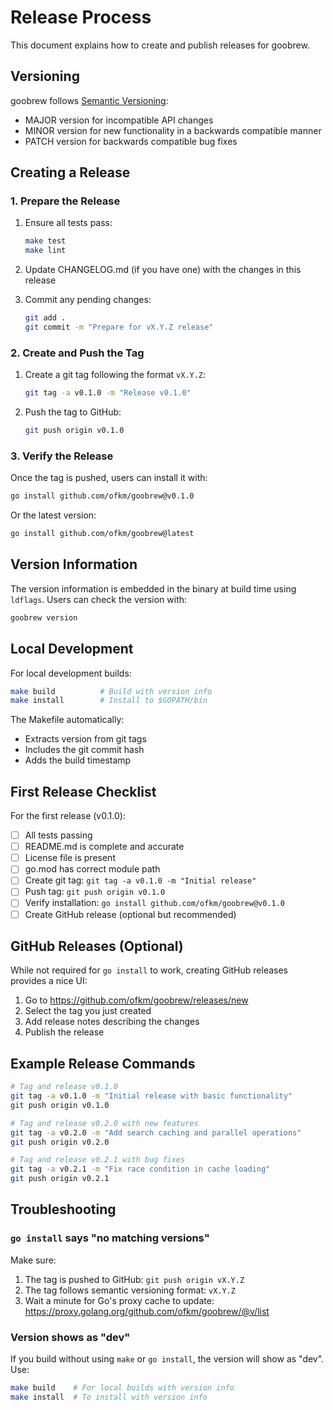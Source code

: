 # Release Process

This document explains how to create and publish releases for goobrew.

## Versioning

goobrew follows [Semantic Versioning](https://semver.org/):
- MAJOR version for incompatible API changes
- MINOR version for new functionality in a backwards compatible manner  
- PATCH version for backwards compatible bug fixes

## Creating a Release

### 1. Prepare the Release

1. Ensure all tests pass:
   ```bash
   make test
   make lint
   ```

2. Update CHANGELOG.md (if you have one) with the changes in this release

3. Commit any pending changes:
   ```bash
   git add .
   git commit -m "Prepare for vX.Y.Z release"
   ```

### 2. Create and Push the Tag

1. Create a git tag following the format `vX.Y.Z`:
   ```bash
   git tag -a v0.1.0 -m "Release v0.1.0"
   ```

2. Push the tag to GitHub:
   ```bash
   git push origin v0.1.0
   ```

### 3. Verify the Release

Once the tag is pushed, users can install it with:

```bash
go install github.com/ofkm/goobrew@v0.1.0
```

Or the latest version:

```bash
go install github.com/ofkm/goobrew@latest
```

## Version Information

The version information is embedded in the binary at build time using `ldflags`. Users can check the version with:

```bash
goobrew version
```

## Local Development

For local development builds:

```bash
make build          # Build with version info
make install        # Install to $GOPATH/bin
```

The Makefile automatically:
- Extracts version from git tags
- Includes the git commit hash
- Adds the build timestamp

## First Release Checklist

For the first release (v0.1.0):

- [ ] All tests passing
- [ ] README.md is complete and accurate
- [ ] License file is present
- [ ] go.mod has correct module path
- [ ] Create git tag: `git tag -a v0.1.0 -m "Initial release"`
- [ ] Push tag: `git push origin v0.1.0`
- [ ] Verify installation: `go install github.com/ofkm/goobrew@v0.1.0`
- [ ] Create GitHub release (optional but recommended)

## GitHub Releases (Optional)

While not required for `go install` to work, creating GitHub releases provides a nice UI:

1. Go to https://github.com/ofkm/goobrew/releases/new
2. Select the tag you just created
3. Add release notes describing the changes
4. Publish the release

## Example Release Commands

```bash
# Tag and release v0.1.0
git tag -a v0.1.0 -m "Initial release with basic functionality"
git push origin v0.1.0

# Tag and release v0.2.0 with new features
git tag -a v0.2.0 -m "Add search caching and parallel operations"
git push origin v0.2.0

# Tag and release v0.2.1 with bug fixes
git tag -a v0.2.1 -m "Fix race condition in cache loading"
git push origin v0.2.1
```

## Troubleshooting

### `go install` says "no matching versions"

Make sure:
1. The tag is pushed to GitHub: `git push origin vX.Y.Z`
2. The tag follows semantic versioning format: `vX.Y.Z`
3. Wait a minute for Go's proxy cache to update: https://proxy.golang.org/github.com/ofkm/goobrew/@v/list

### Version shows as "dev"

If you build without using `make` or `go install`, the version will show as "dev". Use:
```bash
make build    # For local builds with version info
make install  # To install with version info
```
